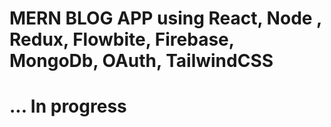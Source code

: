 # MERN BLOG APP using React, Node , Redux, Flowbite, Firebase, MongoDb, OAuth, TailwindCSS

# ... In progress
